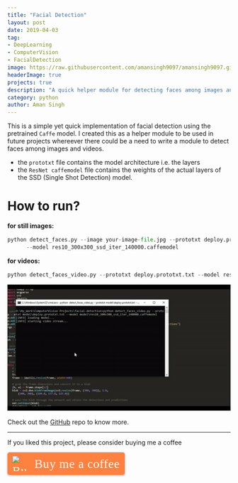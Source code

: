 ```yaml
---
title: "Facial Detection"
layout: post
date: 2019-04-03
tag:
- DeepLearning
- ComputerVision
- FacialDetection
image: https://raw.githubusercontent.com/amansingh9097/amansingh9097.github.io/master/assets/img/uploads/facial-detection/still_image.PNG
headerImage: true
projects: true
description: "A quick helper module for detecting faces among images and videos."
category: python
author: Aman Singh
---
```


This is a simple yet quick implementation of facial detection using the pretrained `Caffe` model. I created this as a helper module to be used in future projects whereever there could be a need to write a module to detect faces among images and videos.
 
- the `prototxt` file contains the model architecture i.e. the layers
- the `ResNet caffemodel` file contains the weights of the actual layers of the SSD (Single Shot Detection) model.

# How to run?

**for still images:**
```python
python detect_faces.py --image your-image-file.jpg --prototxt deploy.prototxt.txt \
      --model res10_300x300_ssd_iter_140000.caffemodel
```
**for videos:**
```python
python detect_faces_video.py --prototxt deploy.prototxt.txt --model res10_300x300_ssd_iter_140000.caffemodel
```

![](https://raw.githubusercontent.com/amansingh9097/amansingh9097.github.io/master/assets/img/uploads/facial-detection/video.gif)

Check out the [GitHub](https://github.com/amansingh9097/facial-detection) repo to know more.

--- 

If you liked this project, please consider buying me a coffee<br>
<style>.bmc-button img{height: 34px !important;width: 35px !important;margin-bottom: 1px !important;box-shadow: none !important;border: none !important;vertical-align: middle !important;}.bmc-button{padding: 7px 10px 7px 10px !important;line-height: 35px !important;height:51px !important;min-width:217px !important;text-decoration: none !important;display:inline-flex !important;color:#ffffff !important;background-color:#FF813F !important;border-radius: 5px !important;border: 1px solid transparent !important;padding: 7px 10px 7px 10px !important;font-size: 28px !important;letter-spacing:0.6px !important;box-shadow: 0px 1px 2px rgba(190, 190, 190, 0.5) !important;-webkit-box-shadow: 0px 1px 2px 2px rgba(190, 190, 190, 0.5) !important;margin: 0 auto !important;font-family:'Cookie', cursive !important;-webkit-box-sizing: border-box !important;box-sizing: border-box !important;-o-transition: 0.3s all linear !important;-webkit-transition: 0.3s all linear !important;-moz-transition: 0.3s all linear !important;-ms-transition: 0.3s all linear !important;transition: 0.3s all linear !important;}.bmc-button:hover, .bmc-button:active, .bmc-button:focus {-webkit-box-shadow: 0px 1px 2px 2px rgba(190, 190, 190, 0.5) !important;text-decoration: none !important;box-shadow: 0px 1px 2px 2px rgba(190, 190, 190, 0.5) !important;opacity: 0.85 !important;color:#ffffff !important;}</style><link href="https://fonts.googleapis.com/css?family=Cookie" rel="stylesheet"><a class="bmc-button" target="_blank" href="https://www.buymeacoffee.com/amansingh"><img src="https://cdn.buymeacoffee.com/buttons/bmc-new-btn-logo.svg" alt="Buy me a coffee"><span style="margin-left:15px;font-size:28px !important;">Buy me a coffee</span></a>